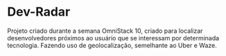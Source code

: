 # Dev-Radar
Projeto criado durante a semana OmniStack 10, criado para localizar desenvolvedores próximos ao usuário que se interessam por determinada tecnologia. Fazendo uso de geolocalização, semelhante ao Uber e Waze.
